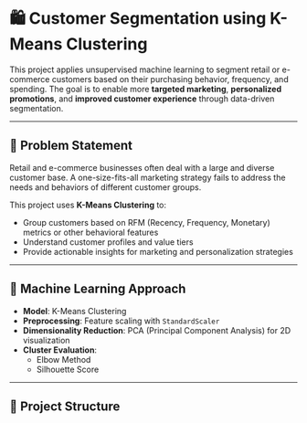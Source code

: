# 🛍️ Customer Segmentation using K-Means Clustering

This project applies unsupervised machine learning to segment retail or e-commerce customers based on their purchasing behavior, frequency, and spending. The goal is to enable more **targeted marketing**, **personalized promotions**, and **improved customer experience** through data-driven segmentation.

---

## 📌 Problem Statement

Retail and e-commerce businesses often deal with a large and diverse customer base. A one-size-fits-all marketing strategy fails to address the needs and behaviors of different customer groups.

This project uses **K-Means Clustering** to:
- Group customers based on RFM (Recency, Frequency, Monetary) metrics or other behavioral features
- Understand customer profiles and value tiers
- Provide actionable insights for marketing and personalization strategies

---

## 🧠 Machine Learning Approach

- **Model**: K-Means Clustering
- **Preprocessing**: Feature scaling with `StandardScaler`
- **Dimensionality Reduction**: PCA (Principal Component Analysis) for 2D visualization
- **Cluster Evaluation**:
  - Elbow Method
  - Silhouette Score

---

## 📁 Project Structure

